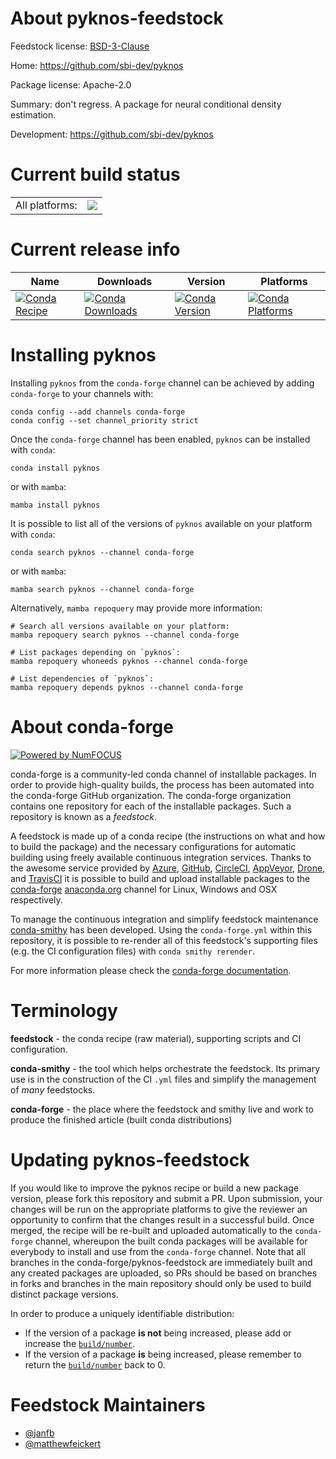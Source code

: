 About pyknos-feedstock
======================

Feedstock license: [BSD-3-Clause](https://github.com/conda-forge/pyknos-feedstock/blob/main/LICENSE.txt)

Home: https://github.com/sbi-dev/pyknos

Package license: Apache-2.0

Summary: don't regress. A package for neural conditional density estimation.

Development: https://github.com/sbi-dev/pyknos

Current build status
====================


<table><tr><td>All platforms:</td>
    <td>
      <a href="https://dev.azure.com/conda-forge/feedstock-builds/_build/latest?definitionId=24497&branchName=main">
        <img src="https://dev.azure.com/conda-forge/feedstock-builds/_apis/build/status/pyknos-feedstock?branchName=main">
      </a>
    </td>
  </tr>
</table>

Current release info
====================

| Name | Downloads | Version | Platforms |
| --- | --- | --- | --- |
| [![Conda Recipe](https://img.shields.io/badge/recipe-pyknos-green.svg)](https://anaconda.org/conda-forge/pyknos) | [![Conda Downloads](https://img.shields.io/conda/dn/conda-forge/pyknos.svg)](https://anaconda.org/conda-forge/pyknos) | [![Conda Version](https://img.shields.io/conda/vn/conda-forge/pyknos.svg)](https://anaconda.org/conda-forge/pyknos) | [![Conda Platforms](https://img.shields.io/conda/pn/conda-forge/pyknos.svg)](https://anaconda.org/conda-forge/pyknos) |

Installing pyknos
=================

Installing `pyknos` from the `conda-forge` channel can be achieved by adding `conda-forge` to your channels with:

```
conda config --add channels conda-forge
conda config --set channel_priority strict
```

Once the `conda-forge` channel has been enabled, `pyknos` can be installed with `conda`:

```
conda install pyknos
```

or with `mamba`:

```
mamba install pyknos
```

It is possible to list all of the versions of `pyknos` available on your platform with `conda`:

```
conda search pyknos --channel conda-forge
```

or with `mamba`:

```
mamba search pyknos --channel conda-forge
```

Alternatively, `mamba repoquery` may provide more information:

```
# Search all versions available on your platform:
mamba repoquery search pyknos --channel conda-forge

# List packages depending on `pyknos`:
mamba repoquery whoneeds pyknos --channel conda-forge

# List dependencies of `pyknos`:
mamba repoquery depends pyknos --channel conda-forge
```


About conda-forge
=================

[![Powered by
NumFOCUS](https://img.shields.io/badge/powered%20by-NumFOCUS-orange.svg?style=flat&colorA=E1523D&colorB=007D8A)](https://numfocus.org)

conda-forge is a community-led conda channel of installable packages.
In order to provide high-quality builds, the process has been automated into the
conda-forge GitHub organization. The conda-forge organization contains one repository
for each of the installable packages. Such a repository is known as a *feedstock*.

A feedstock is made up of a conda recipe (the instructions on what and how to build
the package) and the necessary configurations for automatic building using freely
available continuous integration services. Thanks to the awesome service provided by
[Azure](https://azure.microsoft.com/en-us/services/devops/), [GitHub](https://github.com/),
[CircleCI](https://circleci.com/), [AppVeyor](https://www.appveyor.com/),
[Drone](https://cloud.drone.io/welcome), and [TravisCI](https://travis-ci.com/)
it is possible to build and upload installable packages to the
[conda-forge](https://anaconda.org/conda-forge) [anaconda.org](https://anaconda.org/)
channel for Linux, Windows and OSX respectively.

To manage the continuous integration and simplify feedstock maintenance
[conda-smithy](https://github.com/conda-forge/conda-smithy) has been developed.
Using the ``conda-forge.yml`` within this repository, it is possible to re-render all of
this feedstock's supporting files (e.g. the CI configuration files) with ``conda smithy rerender``.

For more information please check the [conda-forge documentation](https://conda-forge.org/docs/).

Terminology
===========

**feedstock** - the conda recipe (raw material), supporting scripts and CI configuration.

**conda-smithy** - the tool which helps orchestrate the feedstock.
                   Its primary use is in the construction of the CI ``.yml`` files
                   and simplify the management of *many* feedstocks.

**conda-forge** - the place where the feedstock and smithy live and work to
                  produce the finished article (built conda distributions)


Updating pyknos-feedstock
=========================

If you would like to improve the pyknos recipe or build a new
package version, please fork this repository and submit a PR. Upon submission,
your changes will be run on the appropriate platforms to give the reviewer an
opportunity to confirm that the changes result in a successful build. Once
merged, the recipe will be re-built and uploaded automatically to the
`conda-forge` channel, whereupon the built conda packages will be available for
everybody to install and use from the `conda-forge` channel.
Note that all branches in the conda-forge/pyknos-feedstock are
immediately built and any created packages are uploaded, so PRs should be based
on branches in forks and branches in the main repository should only be used to
build distinct package versions.

In order to produce a uniquely identifiable distribution:
 * If the version of a package **is not** being increased, please add or increase
   the [``build/number``](https://docs.conda.io/projects/conda-build/en/latest/resources/define-metadata.html#build-number-and-string).
 * If the version of a package **is** being increased, please remember to return
   the [``build/number``](https://docs.conda.io/projects/conda-build/en/latest/resources/define-metadata.html#build-number-and-string)
   back to 0.

Feedstock Maintainers
=====================

* [@janfb](https://github.com/janfb/)
* [@matthewfeickert](https://github.com/matthewfeickert/)

